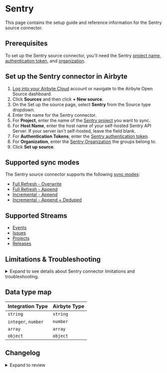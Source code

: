 # Sentry

This page contains the setup guide and reference information for the Sentry source connector.

## Prerequisites

To set up the Sentry source connector, you'll need the Sentry [project name](https://docs.sentry.io/product/projects/), [authentication token](https://docs.sentry.io/api/auth/#auth-tokens), and [organization](https://docs.sentry.io/product/accounts/membership/).

## Set up the Sentry connector in Airbyte

1. [Log into your Airbyte Cloud](https://cloud.airbyte.com/workspaces) account or navigate to the Airbyte Open Source dashboard.
2. Click **Sources** and then click **+ New source**.
3. On the Set up the source page, select **Sentry** from the Source type dropdown.
4. Enter the name for the Sentry connector.
5. For **Project**, enter the name of the [Sentry project](https://docs.sentry.io/product/projects/) you want to sync.
6. For **Host Name**, enter the host name of your self-hosted Sentry API Server. If your server isn't self-hosted, leave the field blank.
7. For **Authentication Tokens**, enter the [Sentry authentication token](https://docs.sentry.io/api/auth/#auth-tokens).
8. For **Organization**, enter the [Sentry Organization](https://docs.sentry.io/product/accounts/membership/) the groups belong to.
9. Click **Set up source**.

## Supported sync modes

The Sentry source connector supports the following [sync modes](https://docs.airbyte.com/cloud/core-concepts#connection-sync-modes):

- [Full Refresh - Overwrite](https://docs.airbyte.com/understanding-airbyte/connections/full-refresh-overwrite/)
- [Full Refresh - Append](https://docs.airbyte.com/understanding-airbyte/connections/full-refresh-append)
- [Incremental - Append](https://docs.airbyte.com/understanding-airbyte/connections/incremental-append)
- [Incremental - Append + Deduped](https://docs.airbyte.com/understanding-airbyte/connections/incremental-append-deduped)

## Supported Streams

- [Events](https://docs.sentry.io/api/events/list-a-projects-error-events/)
- [Issues](https://docs.sentry.io/api/events/list-a-projects-issues/)
- [Projects](https://docs.sentry.io/api/projects/list-your-projects/)
- [Releases](https://docs.sentry.io/api/releases/list-an-organizations-releases/)

## Limitations & Troubleshooting

<details>
<summary>
Expand to see details about Sentry connector limitations and troubleshooting.
</summary>

### Connector limitations

:::warning
**Sentry API Restriction on Events Data**: Access to the events endpoint is guaranteed only for the last 90 days by Sentry. If you use the Full Refresh Overwrite sync, be aware that any events data older than 90 days will be **deleted** from your target destination and replaced with the data from the last 90 days only. Use an Append sync mode to ensure historical data is retained.
Please be aware: this also means that any change older than 90 days will not be replicated using the incremental sync mode. If you want all your synced data to remain up to date, please set up your sync frequency to no more than 90 days.
:::

</details>

## Data type map

| Integration Type    | Airbyte Type |
| :------------------ | :----------- |
| `string`            | `string`     |
| `integer`, `number` | `number`     |
| `array`             | `array`      |
| `object`            | `object`     |

## Changelog
<details>
  <summary>Expand to review</summary>

| Version | Date       | Pull Request                                             | Subject                                                                    |
|:--------|:-----------|:---------------------------------------------------------|:---------------------------------------------------------------------------|
| 0.8.9 | 2025-05-15 | [XXXXX](https://github.com/airbytehq/airbyte/pull/XXXXX) | Fix missing records for events stream |
| 0.8.8 | 2025-05-04 | [59571](https://github.com/airbytehq/airbyte/pull/59571) | Update dependencies |
| 0.8.7 | 2025-04-27 | [58970](https://github.com/airbytehq/airbyte/pull/58970) | Update dependencies |
| 0.8.6 | 2025-04-19 | [58446](https://github.com/airbytehq/airbyte/pull/58446) | Update dependencies |
| 0.8.5 | 2025-04-12 | [57927](https://github.com/airbytehq/airbyte/pull/57927) | Update dependencies |
| 0.8.4 | 2025-04-05 | [57473](https://github.com/airbytehq/airbyte/pull/57473) | Update dependencies |
| 0.8.3 | 2025-03-29 | [56847](https://github.com/airbytehq/airbyte/pull/56847) | Update dependencies |
| 0.8.2 | 2025-03-22 | [56263](https://github.com/airbytehq/airbyte/pull/56263) | Update dependencies |
| 0.8.1 | 2025-03-08 | [55062](https://github.com/airbytehq/airbyte/pull/55062) | Update dependencies |
| 0.8.0 | 2025-03-05 | [55215](https://github.com/airbytehq/airbyte/pull/55215) | Fix lints for events stream |
| 0.7.0 | 2025-02-25 | [46664](https://github.com/airbytehq/airbyte/pull/46664) | Converting to manifest-only format |
| 0.6.11 | 2025-02-22 | [54521](https://github.com/airbytehq/airbyte/pull/54521) | Update dependencies |
| 0.6.10 | 2025-02-15 | [54100](https://github.com/airbytehq/airbyte/pull/54100) | Update dependencies |
| 0.6.9 | 2025-02-08 | [53513](https://github.com/airbytehq/airbyte/pull/53513) | Update dependencies |
| 0.6.8 | 2025-02-01 | [52979](https://github.com/airbytehq/airbyte/pull/52979) | Update dependencies |
| 0.6.7 | 2025-01-25 | [52503](https://github.com/airbytehq/airbyte/pull/52503) | Update dependencies |
| 0.6.6 | 2025-01-18 | [51896](https://github.com/airbytehq/airbyte/pull/51896) | Update dependencies |
| 0.6.5 | 2025-01-11 | [51335](https://github.com/airbytehq/airbyte/pull/51335) | Update dependencies |
| 0.6.4 | 2025-01-04 | [50930](https://github.com/airbytehq/airbyte/pull/50930) | Update dependencies |
| 0.6.3 | 2024-12-28 | [50709](https://github.com/airbytehq/airbyte/pull/50709) | Update dependencies |
| 0.6.2 | 2024-12-21 | [49058](https://github.com/airbytehq/airbyte/pull/49058) | Starting with this version, the Docker image is now rootless. Please note that this and future versions will not be compatible with Airbyte versions earlier than 0.64 |
| 0.6.1 | 2024-11-04 | [43855](https://github.com/airbytehq/airbyte/pull/43855) | Update dependencies |
| 0.6.0 | 2024-10-30 | [47988](https://github.com/airbytehq/airbyte/pull/47988) | Upgrade the CDK and startup files to sync incremental streams concurrently |
| 0.5.3 | 2024-06-06 | [39180](https://github.com/airbytehq/airbyte/pull/39180) | [autopull] Upgrade base image to v1.2.2 |
| 0.5.2 | 2024-05-20 | [38263](https://github.com/airbytehq/airbyte/pull/38263) | Replace AirbyteLogger with logging.Logger |
| 0.5.1 | 2024-04-01 | [36731](https://github.com/airbytehq/airbyte/pull/36731) | Add `%Y-%m-%dT%H:%M:%S%z` to date time formats. |
| 0.5.0 | 2024-03-27 | [35755](https://github.com/airbytehq/airbyte/pull/35755) | Migrate to low-code. |
| 0.4.2 | 2024-03-25 | [36448](https://github.com/airbytehq/airbyte/pull/36448) | Unpin CDK version |
| 0.4.1 | 2024-02-12 | [35145](https://github.com/airbytehq/airbyte/pull/35145) | Manage dependencies with Poetry |
| 0.4.0 | 2024-01-05 | [32957](https://github.com/airbytehq/airbyte/pull/32957) | Added undeclared fields to schema and migrated to base image |
| 0.3.0 | 2023-09-05 | [30192](https://github.com/airbytehq/airbyte/pull/30192) | Added undeclared fields to schema |
| 0.2.4 | 2023-08-14 | [29401](https://github.com/airbytehq/airbyte/pull/29401) | Fix `null` value in stream state |
| 0.2.3 | 2023-08-03 | [29023](https://github.com/airbytehq/airbyte/pull/29023) | Add incremental for `issues` stream |
| 0.2.2 | 2023-05-02 | [25759](https://github.com/airbytehq/airbyte/pull/25759) | Change stream that used in check_connection |
| 0.2.1 | 2023-04-27 | [25602](https://github.com/airbytehq/airbyte/pull/25602) | Add validation of project and organization names during connector setup |
| 0.2.0 | 2023-04-03 | [23923](https://github.com/airbytehq/airbyte/pull/23923) | Add Releases stream |
| 0.1.12 | 2023-03-01 | [23619](https://github.com/airbytehq/airbyte/pull/23619) | Fix bug when `stream state` is `None` or any other bad value occurs |
| 0.1.11 | 2023-02-02 | [22303](https://github.com/airbytehq/airbyte/pull/22303) | Turn ON default AvailabilityStrategy |
| 0.1.10 | 2023-01-27 | [22041](https://github.com/airbytehq/airbyte/pull/22041) | Set `AvailabilityStrategy` for streams explicitly to `None` |
| 0.1.9 | 2022-12-20 | [21864](https://github.com/airbytehq/airbyte/pull/21864) | Add state persistence to incremental sync |
| 0.1.8 | 2022-12-20 | [20709](https://github.com/airbytehq/airbyte/pull/20709) | Add incremental sync |
| 0.1.7 | 2022-09-30 | [17466](https://github.com/airbytehq/airbyte/pull/17466) | Migrate to per-stream states |
| 0.1.6 | 2022-08-29 | [16112](https://github.com/airbytehq/airbyte/pull/16112) | Revert back to the Python CDK |
| 0.1.5 | 2022-08-24 | [15911](https://github.com/airbytehq/airbyte/pull/15911) | Bugfix to allowing reading schemas at runtime |
| 0.1.4 | 2022-08-19 | [15800](https://github.com/airbytehq/airbyte/pull/15800) | Bugfix to allow reading sentry.yaml at runtime |
| 0.1.3 | 2022-08-17 | [15734](https://github.com/airbytehq/airbyte/pull/15734) | Fix yaml based on the new schema validator |
| 0.1.2 | 2021-12-28 | [15345](https://github.com/airbytehq/airbyte/pull/15345) | Migrate to config-based framework |
| 0.1.1 | 2021-12-28 | [8628](https://github.com/airbytehq/airbyte/pull/8628) | Update fields in source-connectors specifications |
| 0.1.0 | 2021-10-12 | [6975](https://github.com/airbytehq/airbyte/pull/6975) | New Source: Sentry |

</details>
